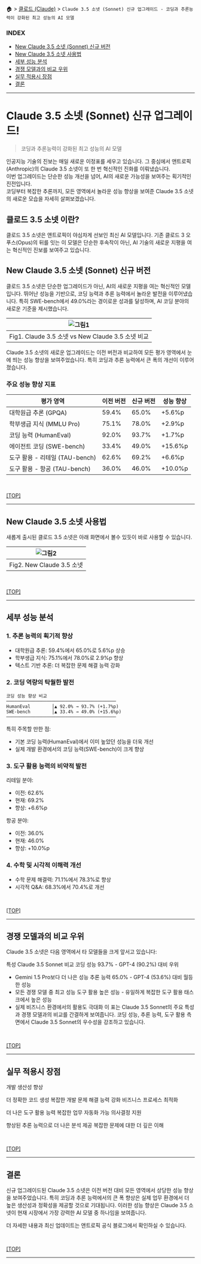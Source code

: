 🏠 > [클로드 (Claude)](../) > `Claude 3.5 소넷 (Sonnet) 신규 업그레이드 - 코딩과 추론능력이 강화된 최고 성능의 AI 모델`

### INDEX
- [New Claude 3.5 소넷 (Sonnet) 신규 버전](#new-claude-35-소넷-sonnet-신규-버전)
- [New Claude 3.5 소넷 사용법](#new-claude-35-소넷-사용법)
- [세부 성능 분석](#세부-성능-분석)
- [경쟁 모델과의 비교 우위](#경쟁-모델과의-비교-우위)
- [실무 적용시 장점](#실무-적용시-장점)
- [결론](#결론)
 
---

# Claude 3.5 소넷 (Sonnet) 신규 업그레이드! 
> 코딩과 추론능력이 강화된 최고 성능의 AI 모델

인공지능 기술의 진보는 매일 새로운 이정표를 세우고 있습니다. 그 중심에서 앤트로픽(Anthropic)의 Claude 3.5 소넷이 또 한 번 혁신적인 진화를 이뤄냈습니다. <br/>
이번 업그레이드는 단순한 성능 개선을 넘어, AI의 새로운 가능성을 보여주는 획기적인 진전입니다. <br/>
코딩부터 복잡한 추론까지, 모든 영역에서 놀라운 성능 향상을 보여준 Claude 3.5 소넷의 새로운 모습을 자세히 살펴보겠습니다.

## 클로드 3.5 소넷 이란?
클로드 3.5 소넷은 앤트로픽이 야심차게 선보인 최신 AI 모델입니다. 기존 클로드 3 오푸스(Opus)의 뒤를 잇는 이 모델은 단순한 후속작이 아닌, AI 기술의 새로운 지평을 여는 혁신적인 진보를 보여주고 있습니다.

## New Claude 3.5 소넷 (Sonnet) 신규 버전
클로드 3.5 소넷은 단순한 업그레이드가 아닌, AI의 새로운 지평을 여는 혁신적인 모델입니다. 뛰어난 성능을 기반으로, 코딩 능력과 추론 능력에서 놀라운 발전을 이루어냈습니다. 특히 SWE-bench에서 49.0%라는 경이로운 성과를 달성하며, AI 코딩 분야의 새로운 기준을 제시했습니다.


| ![그림1](./img/fig01_new-claude3-5-sonnet-comparision.png) |
|:---:|
| Fig1. Claude 3.5 소넷 vs New Claude 3.5 소넷 비교 |

Claude 3.5 소넷의 새로운 업그레이드는 이전 버전과 비교하여 모든 평가 영역에서 눈에 띄는 성능 향상을 보여주었습니다. 특히 코딩과 추론 능력에서 큰 폭의 개선이 이루어졌습니다.

### 주요 성능 향상 지표

| 평가 영역 | 이전 버전 | 신규 버전 | 성능 향상 |
| -------- |-------- | -------- | -------- |
| 대학원급 추론 (GPQA)            | 59.4% |	65.0% |	+5.6%p |
| 학부생급 지식 (MMLU Pro)        | 75.1% |	78.0% |	+2.9%p |
| 코딩 능력 (HumanEval)          | 92.0% |	93.7% |	+1.7%p |
| 에이전트 코딩 (SWE-bench)       | 33.4% |	49.0% |	+15.6%p |
| 도구 활용 - 리테일 (TAU-bench)  | 62.6% |	69.2% |	+6.6%p  |
| 도구 활용 - 항공 (TAU-bench)    | 36.0% |	46.0% |	+10.0%p |

<br/>

[[TOP]](#index)

---
## New Claude 3.5 소넷 사용법
새롭게 출시된 클로드 3.5 소넷은 아래 화면에서 볼수 있듯이 바로 사용할 수 있습니다.

| ![그림2](./img/fig02_new-claude3-5-sonnet.png) |
|:---:|
| Fig2. New Claude 3.5 소넷 |

<br/>

[[TOP]](#index)

---
## 세부 성능 분석

### 1. 추론 능력의 획기적 향상
  - 대학원급 추론: 59.4%에서 65.0%로 5.6%p 상승
  - 학부생급 지식: 75.1%에서 78.0%로 2.9%p 향상
  - 텍스트 기반 추론: 더 복잡한 문제 해결 능력 강화

### 2. 코딩 역량의 탁월한 발전
```
코딩 성능 향상 비교
─────────────────────────────────────────
HumanEval        │▲ 92.0% → 93.7% (+1.7%p)
SWE-bench        │▲ 33.4% → 49.0% (+15.6%p)
─────────────────────────────────────────
```

특히 주목할 만한 점:
  - 기본 코딩 능력(HumanEval)에서 이미 높았던 성능을 더욱 개선
  - 실제 개발 환경에서의 코딩 능력(SWE-bench)이 크게 향상

### 3. 도구 활용 능력의 비약적 발전

리테일 분야:
  - 이전: 62.6%
  - 현재: 69.2%
  - 향상: +6.6%p

항공 분야:
  - 이전: 36.0%
  - 현재: 46.0%
  - 향상: +10.0%p

### 4. 수학 및 시각적 이해력 개선
  - 수학 문제 해결력: 71.1%에서 78.3%로 향상
  - 시각적 Q&A: 68.3%에서 70.4%로 개선

<br/>

[[TOP]](#index)

---
## 경쟁 모델과의 비교 우위
Claude 3.5 소넷은 다음 영역에서 타 모델들을 크게 앞서고 있습니다:

특성	Claude 3.5 Sonnet	비교
코딩 성능	93.7%	- GPT-4 (90.2%) 대비 우위
- Gemini 1.5 Pro보다 더 나은 성능
추론 능력	65.0%	- GPT-4 (53.6%) 대비 월등한 성능
- 모든 경쟁 모델 중 최고 성능
도구 활용	높은 성능	- 유일하게 복잡한 도구 활용 태스크에서 높은 성능
- 실제 비즈니스 환경에서의 활용도 극대화
이 표는 Claude 3.5 Sonnet의 주요 특성과 경쟁 모델과의 비교를 간결하게 보여줍니다. 코딩 성능, 추론 능력, 도구 활용 측면에서 Claude 3.5 Sonnet의 우수성을 강조하고 있습니다.

<br/>

[[TOP]](#index)

---
## 실무 적용시 장점
개발 생산성 향상

더 정확한 코드 생성
복잡한 개발 문제 해결 능력 강화
비즈니스 프로세스 최적화

더 나은 도구 활용 능력
복잡한 업무 자동화 가능
의사결정 지원

향상된 추론 능력으로 더 나은 분석 제공
복잡한 문제에 대한 더 깊은 이해

<br/>

[[TOP]](#index)

---
## 결론
신규 업그레이드된 Claude 3.5 소넷은 이전 버전 대비 모든 영역에서 상당한 성능 향상을 보여주었습니다. 특히 코딩과 추론 능력에서의 큰 폭 향상은 실제 업무 환경에서 더 높은 생산성과 정확성을 제공할 것으로 기대됩니다. 이러한 성능 향상은 Claude 3.5 소넷이 현재 시장에서 가장 강력한 AI 모델 중 하나임을 보여줍니다.

더 자세한 내용과 최신 업데이트는 앤트로픽 공식 블로그에서 확인하실 수 있습니다.

<br/>

[[TOP]](#index)

---